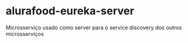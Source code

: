 # alurafood-eureka-server

Microsserviço usado como server para o service discovery dos outros microsserviços
